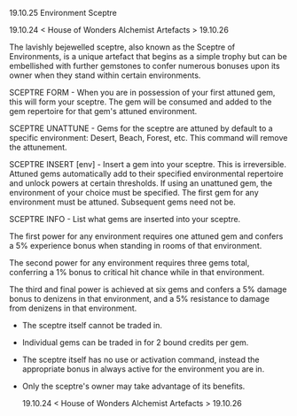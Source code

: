 19.10.25 Environment Sceptre

   19.10.24 < House of Wonders              Alchemist Artefacts > 19.10.26

The lavishly bejewelled sceptre, also known as the Sceptre of Environments,
is a unique artefact that begins as a simple trophy but can be embellished
with further gemstones to confer numerous bonuses upon its owner when they
stand within certain environments.
 
 
SCEPTRE FORM <attuned gem> - When you are in possession of your first attuned
                             gem, this will form your sceptre.
                             The gem will be consumed and added to the gem
                             repertoire for that gem's attuned environment.
 
SCEPTRE UNATTUNE <gem>     - Gems for the sceptre are attuned by default to a
                             specific environment: Desert, Beach, Forest, etc.
                             This command will remove the attunement.
 
SCEPTRE INSERT <gem> [env] - Insert a gem into your sceptre.
                             This is irreversible.
                             Attuned gems automatically add to their specified
                             environmental repertoire and unlock powers at
                             certain thresholds.
                             If using an unattuned gem, the environment of your
                             choice must be specified.
                             The first gem for any environment must be attuned.
                             Subsequent gems need not be.

SCEPTRE INFO               - List what gems are inserted into your sceptre.


The first power for any environment requires one attuned gem and confers a 5%
experience bonus when standing in rooms of that environment.

The second power for any environment requires three gems total, conferring a
1% bonus to critical hit chance while in that environment.

The third and final power is achieved at six gems and confers a 5% damage bonus
to denizens in that environment, and a 5% resistance to damage from denizens in
that environment.

- The sceptre itself cannot be traded in.
- Individual gems can be traded in for 2 bound credits per gem.
- The sceptre itself has no use or activation command, instead the appropriate bonus in always
active for the environment you are in.
- Only the sceptre's owner may take advantage of its benefits.

   19.10.24 < House of Wonders              Alchemist Artefacts > 19.10.26
